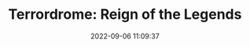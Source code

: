 ---
date: 2022-09-06 11:09:37
title: 'Terrordrome: Reign of the Legends'	
tags: [online PvP, PC, 2D fighter]
img: https://i.imgur.com/1aHNzw5.jpg
price: $14.99 One Time	
link: https://store.steampowered.com/app/1291170/Terrordrome__Reign_of_the_Legends/	
discord: http://discord.gg/FYMDhkn	
twitter: https://twitter.com/TRDM_ROTL
---